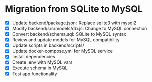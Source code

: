 # Migration from SQLite to MySQL

- [x] Update backend/package.json: Replace sqlite3 with mysql2
- [x] Modify backend/src/models/db.js: Change to MySQL connection
- [x] Convert backend/schema.sql: SQLite to MySQL syntax
- [x] Review and update models for MySQL compatibility
- [x] Update scripts in backend/scripts/
- [x] Update docker-compose.yml for MySQL service
- [x] Install dependencies
- [x] Create .env with MySQL vars
- [x] Execute schema in MySQL
- [x] Test app functionality

